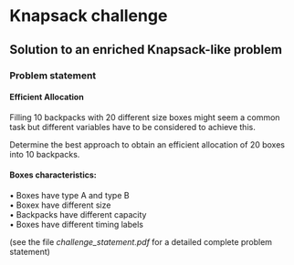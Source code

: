 # Knapsack challenge
## Solution to an enriched Knapsack-like problem

### Problem statement

#### Efficient Allocation

Filling 10 backpacks with 20 different size boxes might seem a common  
task but different variables have to be considered to achieve this.

Determine the best approach to obtain an efficient allocation of 20 boxes into 10 backpacks.

#### Boxes characteristics:

• Boxes have type A and type B  
• Boxex have different size  
• Backpacks have different capacity  
• Boxes have different timing labels  

(see the file *challenge_statement.pdf* for a detailed complete problem statement)
